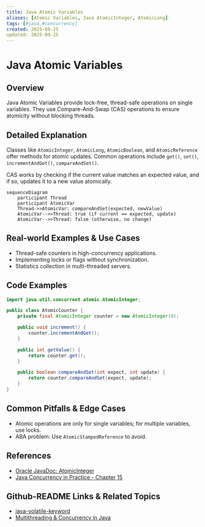 ```yaml
---
title: Java Atomic Variables
aliases: [Atomic Variables, Java AtomicInteger, AtomicLong]
tags: [#java,#concurrency]
created: 2025-09-25
updated: 2025-09-25
---
```


# Java Atomic Variables

## Overview

Java Atomic Variables provide lock-free, thread-safe operations on single variables. They use Compare-And-Swap (CAS) operations to ensure atomicity without blocking threads.

## Detailed Explanation

Classes like `AtomicInteger`, `AtomicLong`, `AtomicBoolean`, and `AtomicReference` offer methods for atomic updates. Common operations include `get()`, `set()`, `incrementAndGet()`, `compareAndSet()`.

CAS works by checking if the current value matches an expected value, and if so, updates it to a new value atomically.

```mermaid
sequenceDiagram
    participant Thread
    participant AtomicVar
    Thread->>AtomicVar: compareAndSet(expected, newValue)
    AtomicVar-->>Thread: true (if current == expected, update)
    AtomicVar-->>Thread: false (otherwise, no change)
```

## Real-world Examples & Use Cases

- Thread-safe counters in high-concurrency applications.
- Implementing locks or flags without synchronization.
- Statistics collection in multi-threaded servers.

## Code Examples

```java
import java.util.concurrent.atomic.AtomicInteger;

public class AtomicCounter {
    private final AtomicInteger counter = new AtomicInteger(0);

    public void increment() {
        counter.incrementAndGet();
    }

    public int getValue() {
        return counter.get();
    }

    public boolean compareAndSet(int expect, int update) {
        return counter.compareAndSet(expect, update);
    }
}
```

## Common Pitfalls & Edge Cases

- Atomic operations are only for single variables; for multiple variables, use locks.
- ABA problem: Use `AtomicStampedReference` to avoid.

## References

- [Oracle JavaDoc: AtomicInteger](https://docs.oracle.com/javase/8/docs/api/java/util/concurrent/atomic/AtomicInteger.html)
- [Java Concurrency in Practice - Chapter 15](https://www.amazon.com/Java-Concurrency-Practice-Brian-Goetz/dp/0321349601)

## Github-README Links & Related Topics

- [java-volatile-keyword](java-volatile-keyword/README.md)
- [Multithreading & Concurrency in Java](../multithreading-and-concurrency-in-java/README.md)